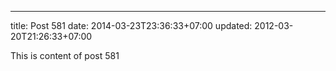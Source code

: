 ---
title: Post 581
date: 2014-03-23T23:36:33+07:00
updated: 2012-03-20T21:26:33+07:00

This is content of post 581